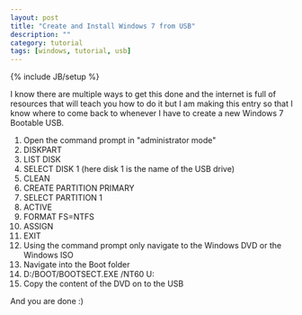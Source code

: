 ```yaml
---
layout: post
title: "Create and Install Windows 7 from USB"
description: ""
category: tutorial
tags: [windows, tutorial, usb]
---
```

{% include JB/setup %}

I know there are multiple ways to get this done and the internet is full of resources that will teach you how to do it but I am making this entry so that I know where to come back to whenever I have to create a new Windows 7 Bootable USB.

1. Open the command prompt in "administrator mode"
2. DISKPART
3. LIST DISK
4. SELECT DISK 1 (here disk 1 is the name of the USB drive)
5. CLEAN
6. CREATE PARTITION PRIMARY
7. SELECT PARTITION 1
8. ACTIVE
9. FORMAT FS=NTFS
10. ASSIGN
11. EXIT
12. Using the command prompt only navigate to the Windows DVD or the Windows ISO
13. Navigate into the Boot folder
14. D:/BOOT/BOOTSECT.EXE /NT60 U:
15. Copy the content of the DVD on to the USB

And you are done :) 
